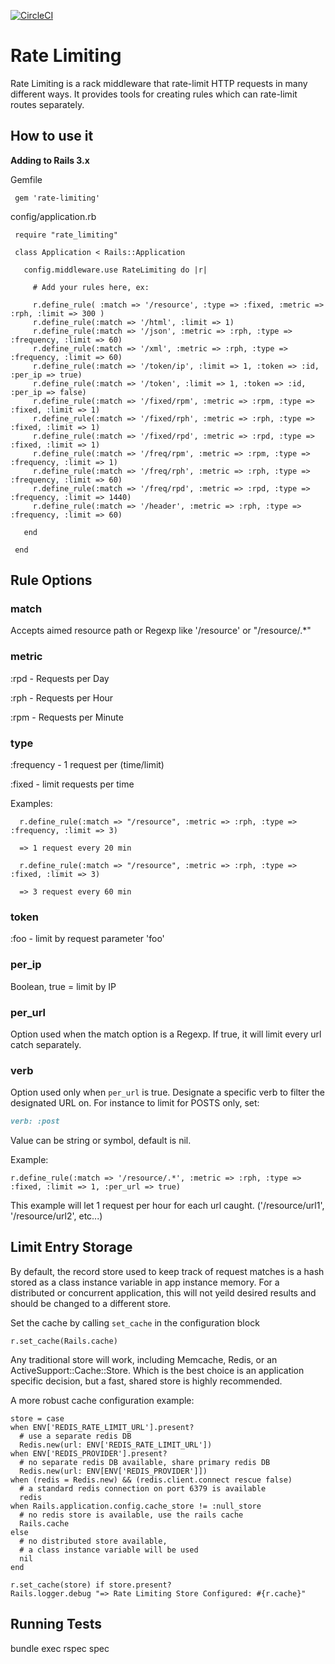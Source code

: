 [![CircleCI](https://circleci.com/gh/wearemolecule/rate-limiting.svg?style=svg)](https://circleci.com/gh/wearemolecule/rate-limiting)

Rate Limiting
===============

Rate Limiting is a rack middleware that rate-limit HTTP requests in many different ways.
It provides tools for creating rules which can rate-limit routes separately.



How to use it
----------------

**Adding to Rails 3.x**

Gemfile

     gem 'rate-limiting'

config/application.rb

     require "rate_limiting"

     class Application < Rails::Application

       config.middleware.use RateLimiting do |r|

         # Add your rules here, ex:

         r.define_rule( :match => '/resource', :type => :fixed, :metric => :rph, :limit => 300 )
         r.define_rule(:match => '/html', :limit => 1)
         r.define_rule(:match => '/json', :metric => :rph, :type => :frequency, :limit => 60)
         r.define_rule(:match => '/xml', :metric => :rph, :type => :frequency, :limit => 60)
         r.define_rule(:match => '/token/ip', :limit => 1, :token => :id, :per_ip => true)
         r.define_rule(:match => '/token', :limit => 1, :token => :id, :per_ip => false)
         r.define_rule(:match => '/fixed/rpm', :metric => :rpm, :type => :fixed, :limit => 1)
         r.define_rule(:match => '/fixed/rph', :metric => :rph, :type => :fixed, :limit => 1)
         r.define_rule(:match => '/fixed/rpd', :metric => :rpd, :type => :fixed, :limit => 1)
         r.define_rule(:match => '/freq/rpm', :metric => :rpm, :type => :frequency, :limit => 1)
         r.define_rule(:match => '/freq/rph', :metric => :rph, :type => :frequency, :limit => 60)
         r.define_rule(:match => '/freq/rpd', :metric => :rpd, :type => :frequency, :limit => 1440)
         r.define_rule(:match => '/header', :metric => :rph, :type => :frequency, :limit => 60)

       end

     end


Rule Options
----------------

### match

Accepts aimed resource path or Regexp like '/resource' or "/resource/.*"

### metric

:rpd  -  Requests per Day

:rph  -  Requests per Hour

:rpm  -  Requests per Minute

### type

:frequency  -  1 request per (time/limit)

:fixed - limit requests per time

Examples:

      r.define_rule(:match => "/resource", :metric => :rph, :type => :frequency, :limit => 3)

      => 1 request every 20 min

      r.define_rule(:match => "/resource", :metric => :rph, :type => :fixed, :limit => 3)

      => 3 request every 60 min


### token

:foo - limit by request parameter 'foo'

### per_ip

Boolean, true = limit by IP

### per_url

Option used when the match option is a Regexp.
If true, it will limit every url catch separately.

### verb

Option used only when `per_url` is true. Designate a specific verb to filter 
the designated URL on. For instance to limit for POSTS only, set:

```ruby
verb: :post
```

Value can be string or symbol, default is nil.

Example:

    r.define_rule(:match => '/resource/.*', :metric => :rph, :type => :fixed, :limit => 1, :per_url => true)

This example will let 1 request per hour for each url caught. ('/resource/url1', '/resource/url2', etc...)

Limit Entry Storage
----------------
By default, the record store used to keep track of request matches is a hash stored as a class instance variable in app instance memory. For a distributed or concurrent application, this will not yeild desired results and should be changed to a different store.

Set the cache by calling `set_cache` in the configuration block
```
r.set_cache(Rails.cache)
```

Any traditional store will work, including Memcache, Redis, or an ActiveSupport::Cache::Store. Which is the best choice is an application specific decision, but a fast, shared store is highly recommended.

A more robust cache configuration example:
```
store = case
when ENV['REDIS_RATE_LIMIT_URL'].present?
  # use a separate redis DB
  Redis.new(url: ENV['REDIS_RATE_LIMIT_URL'])
when ENV['REDIS_PROVIDER'].present?
  # no separate redis DB available, share primary redis DB
  Redis.new(url: ENV[ENV['REDIS_PROVIDER']])
when (redis = Redis.new) && (redis.client.connect rescue false)
  # a standard redis connection on port 6379 is available
  redis
when Rails.application.config.cache_store != :null_store
  # no redis store is available, use the rails cache
  Rails.cache
else
  # no distributed store available,
  # a class instance variable will be used
  nil
end

r.set_cache(store) if store.present?
Rails.logger.debug "=> Rate Limiting Store Configured: #{r.cache}"
```

Running Tests
----------------

bundle exec rspec spec
